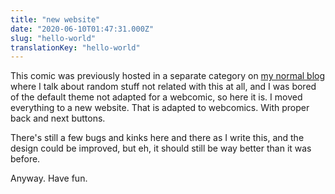```yaml
---
title: "new website"
date: "2020-06-10T01:47:31.000Z"
slug: "hello-world"
translationKey: "hello-world"
---
```


This comic was previously hosted in a separate category on [my normal blog](https://toasters.rocks) where I talk about random stuff not related with this at all, and I was bored of the default theme not adapted for a webcomic, so here it is. I moved everything to a new website. That is adapted to webcomics. With proper back and next buttons.

There's still a few bugs and kinks here and there as I write this, and the design could be improved, but eh, it should still be way better than it was before.

Anyway. Have fun.
